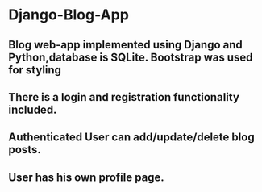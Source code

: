 # Django-Blog-App
## Blog web-app implemented using Django and Python,database is SQLite. Bootstrap was used for styling
## There is a login and registration functionality included.
## Authenticated User can add/update/delete  blog posts.
## User has his own profile page.
